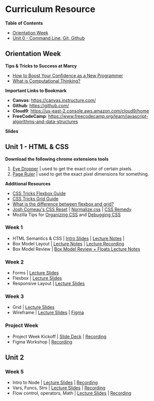 # Curriculum Resource

**Table of Contents**
* [Orientation Week](#orientation-week)
* [Unit 0 - Command Line, Git, Github](#unit-0---command-line-git-github)

## Orientation Week

**Tips & Tricks to Success at Marcy**
* [How to Boost Your Confidence as a New Programmer](https://marcylabschool.notion.site/marcylabschool/How-to-Boost-Your-Confidence-as-a-New-Programmer-3e08b5dc231444adb5770228696041ac)
* [What is Computational Thinking?](https://youtu.be/qbnTZCj0ugI)

**Important Links to Bookmark**
* **Canvas**: https://canvas.instructure.com/
* **Github**: https://github.com/
* **Cloud9**: https://us-east-2.console.aws.amazon.com/cloud9/home
* **FreeCodeCamp**: https://www.freecodecamp.org/learn/javascript-algorithms-and-data-structures

**Slides**



## Unit 1 - HTML & CSS

**Download the following chrome extensions tools**
1. [Eye Dropper](https://chrome.google.com/webstore/detail/eye-dropper/hmdcmlfkchdmnmnmheododdhjedfccka) | used to get the exact color of certain pixels.
2. [Page Ruler](https://chrome.google.com/webstore/detail/page-ruler/jcbmcnpepaddcedmjdcmhbekjhbfnlff/related?hl=en) | used to get the exact pixel dimensions for something.

**Additional Resources**
* [CSS Tricks Flexbox Guide](https://css-tricks.com/snippets/css/a-guide-to-flexbox/)
* [CSS Tricks Grid Guide](https://css-tricks.com/snippets/css/complete-guide-grid/)
* [What is the difference between flexbox and grid?](https://css-tricks.com/quick-whats-the-difference-between-flexbox-and-grid/)
* [Josh Comeau's CSS Reset](https://www.joshwcomeau.com/css/custom-css-reset/#introduction) | [Normalize.css](https://github.com/necolas/normalize.css/) | [CSS Remedy](https://github.com/jensimmons/cssremedy)
* Mozilla Tips for [Organizing CSS](https://developer.mozilla.org/en-US/docs/Learn/CSS/Building_blocks/Organizing) and [Debugging CSS](https://developer.mozilla.org/en-US/docs/Learn/CSS/Building_blocks/Debugging_CSS)

### Week 1
*  HTML Semantics & CSS | [Intro Slides]() | [Lecture Notes]() | 
*  Box Model Layout | [Lecture Notes]() | [Lecture Recording](https://us02web.zoom.us/rec/share/NdesESqYDHsjXxjN4X3YHQRDTTG5NpAeeF6UgQN0S9I6HxZLe2KDpU24lTgYjV8d.xAbAlQbBr0BneFUF?startTime=1680707163000)
*  Box Model Review | [Box Model Review + Floats Lecture Notes]()

### Week 2
* Forms | [Lecture Slides](https://drive.google.com/file/d/1F4nDGoI8i88vGweiqmGT4fEwNR6nrLXv/view?usp=sharing)
* Flexbox | [Lecture Slides](https://drive.google.com/file/d/1rdUMxWDLTnf3W5DqHHNBlW47pCw_5Ix_/view?usp=sharing)
* Responsive Layout | [Lecture Slides](https://drive.google.com/file/d/1Tbi2-jfACOVD7Y_9zYGH7Rr1BxFKCMzL/view?usp=sharing)

### Week 3
* Grid | [Lecture Slides](https://drive.google.com/file/d/13wljaDMPJgRY0ZMqfn6XjF5gyyz-1iXj/view?usp=sharing)
* Wireframe | [Lecture Slides](https://docs.google.com/presentation/d/19bfh2VtQzCHDakzxIi9O5KRDaGo4rSUQ1BZw5IEg7ig/edit?usp=sharing) | [Figma](https://www.figma.com/files/recent?fuid=788782067563868496)

### Project Week
* Project Week Kickoff | [Slide Deck](https://drive.google.com/file/d/1-ZYW53Da4k8VftTIbhnR4iffZ2xGFgt1/view?usp=sharing) | [Recording](https://us02web.zoom.us/rec/share/ssWHcrZ4K7L6vs35GmGGlBe_-vyJt2DfwRbK1FUDZUTWweDBl6YFhAt7GDKtABz_.dPbqtGVeV3uC2lt3)
* Figma Workshop | [Recording](https://us02web.zoom.us/rec/play/FyLXoSgmOlCZ9FubwhLlpNnK_vkaIa_BGilOxqPT2NXn32pLes3Ko6QazaUyn8mvYcJQVDUPOf7mKq8R.TXtqRDNZPpQaSthU?canPlayFromShare=true&from=share_recording_detail&continueMode=true&componentName=rec-play&originRequestUrl=https%3A%2F%2Fus02web.zoom.us%2Frec%2Fshare%2Fxs9veunYlBZBfhy2zTOzmG-UfL2-HDZ2lsLjMqFY5EyqRkjkZqJNBuszg_MUwQpD.kqPZ3bfnkPb5JRv7)

## Unit 2
### Week 5
* Intro to Node | [Lecture Slides](https://drive.google.com/file/d/1wj9_NkXn3a6cYJp3LNLDkg1jTCUviGyN/view?usp=sharing) | [Recording](https://us02web.zoom.us/rec/share/LPLCX0YthrwJr8C63A2zYY81O1zS9z8sfe9dNcOFbN2jKiEfZ790QQbIGnzCkUOm.M-KKlgoBGUr55nzY)
* Vars, Funcs, Strs | [Lecture Slides](https://drive.google.com/file/d/17fzaHBnlYZuz7SWkl-AxRDPZKHtflVry/view?usp=sharing) | [Recording]()
* Flow control, operators, Math | [Lecture Slides]() | [Recording]()

